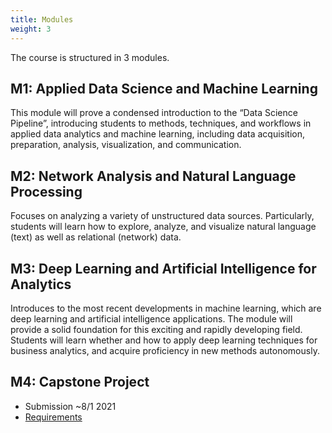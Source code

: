 ```yaml
---
title: Modules
weight: 3
---
```


The course is structured in 3 modules.

## M1: Applied Data Science and Machine Learning

This module will prove a condensed introduction to the “Data Science Pipeline”, introducing students to methods, techniques, and workflows in applied data analytics and machine learning, including data acquisition, preparation, analysis, visualization, and communication.

## M2: Network Analysis and Natural Language Processing

Focuses on analyzing a variety of unstructured data sources. Particularly, students will learn how to explore, analyze, and visualize natural language (text) as well as relational (network) data.

## M3: Deep Learning and Artificial Intelligence for Analytics

Introduces to the most recent developments in machine learning, which are deep learning and artificial intelligence applications. The module will provide a solid foundation for this exciting and rapidly developing field. Students will learn whether and how to apply deep learning techniques for business analytics, and acquire proficiency in new methods autonomously.

## M4: Capstone Project

* Submission ~8/1 2021
* [Requirements](https://sds-aau.github.io/SDS-2020/M4/requirements/)